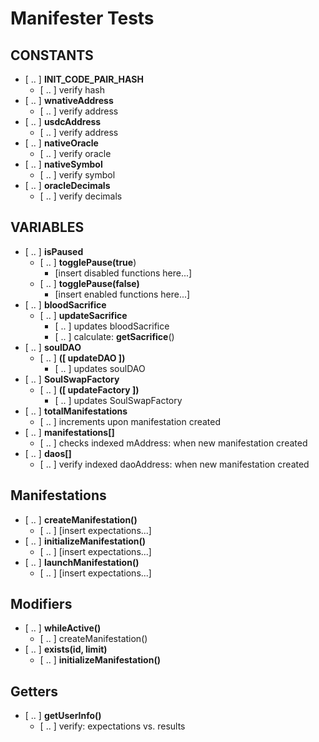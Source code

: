 # **Manifester Tests**

## **CONSTANTS**
- [ .. ] **INIT_CODE_PAIR_HASH**
    - [ .. ] verify hash
- [ .. ] **wnativeAddress**
    - [ .. ] verify address
- [ .. ] **usdcAddress**
    - [ .. ] verify address
- [ .. ] **nativeOracle**
    - [ .. ] verify oracle
- [ .. ] **nativeSymbol**
    - [ .. ] verify symbol
- [ .. ] **oracleDecimals**
    - [ .. ] verify decimals

## **VARIABLES**
- [ .. ] **isPaused**
    - [ .. ] **togglePause(true**)
        - [insert disabled functions here...]
    - [ .. ] **togglePause(false)**
        - [insert enabled functions here...]
- [ .. ] **bloodSacrifice**
    - [ .. ] **updateSacrifice**
        - [ .. ] updates bloodSacrifice
        - [ .. ] calculate: **getSacrifice**()
- [ .. ] **soulDAO**
    - [ .. ] **([ updateDAO ])**
        - [ .. ] updates soulDAO
- [ .. ] **SoulSwapFactory**
    - [ .. ] **([ updateFactory ])**
        - [ .. ] updates SoulSwapFactory
- [ .. ] **totalManifestations**
    - [ .. ] increments upon manifestation created  
- [ .. ] **manifestations[]**
    - [ .. ] checks indexed mAddress: when new manifestation created  
- [ .. ] **daos[]**
    - [ .. ] verify indexed daoAddress: when new manifestation created  

## **Manifestations**
- [ .. ] **createManifestation()**
    - [ .. ] [insert expectations...]
- [ .. ] **initializeManifestation()**
    - [ .. ] [insert expectations...]
- [ .. ] **launchManifestation()**
    - [ .. ] [insert expectations...]

## **Modifiers**
- [ .. ] **whileActive()**
    - [ .. ] createManifestation()
- [ .. ] **exists(id, limit)**
    - [ .. ] **initializeManifestation()**

## **Getters**
- [ .. ] **getUserInfo()**
    - [ .. ] verify: expectations vs. results